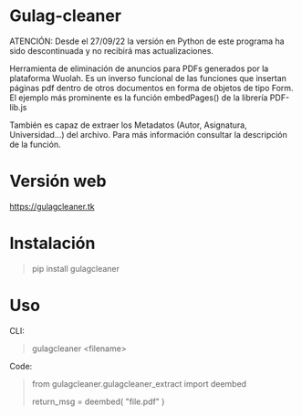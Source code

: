 # Gulag-cleaner

ATENCIÓN: Desde el 27/09/22 la versión en Python de este programa ha sido descontinuada y no recibirá mas actualizaciones.

Herramienta de eliminación de anuncios para PDFs generados por la plataforma Wuolah.
Es un inverso funcional de las funciones que insertan páginas pdf dentro de otros documentos en forma de objetos de tipo Form. El ejemplo más prominente es la función embedPages() de la librería PDF-lib.js</br>

También es capaz de extraer los Metadatos (Autor, Asignatura, Universidad...) del archivo. Para más información consultar la descripción de la función.</br>

# Versión web</br>

https://gulagcleaner.tk</br>

# Instalación</br>
>pip install gulagcleaner</br>

# Uso</br>
CLI:</br>
>gulagcleaner \<filename\></br>

Code:
>from gulagcleaner.gulagcleaner_extract import deembed
>
>return_msg = deembed( "file.pdf" )
